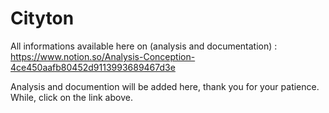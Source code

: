 # Cityton

All informations available here on (analysis and documentation) :
https://www.notion.so/Analysis-Conception-4ce450aafb80452d9113993689467d3e

Analysis and documention will be added here, thank you for your patience. While, click on the link above.
